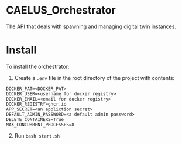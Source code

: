 # CAELUS_Orchestrator
The API that deals with spawning and managing digital twin instances.

# Install
To install the orchestrator:
1. Create a `.env` file in the root directory of the project with contents: 

```
DOCKER_PAT=<DOCKER_PAT>
DOCKER_USER=<username for docker registry>
DOCKER_EMAIL=<email for docker registry>
DOCKER_REGISTRY=ghcr.io
APP_SECRET=<an appliction secret>
DEFAULT_ADMIN_PASSWORD=<a default admin password>
DELETE_CONTAINERS=True
MAX_CONCURRENT_PROCESSES=8
```

2. Run `bash start.sh`
